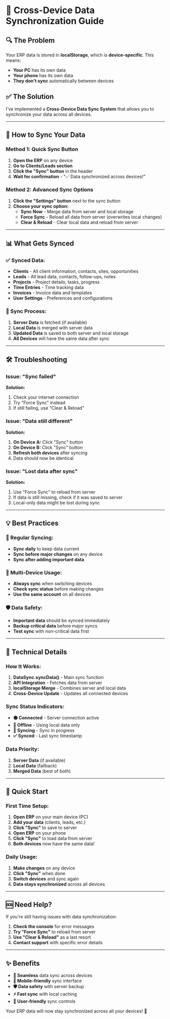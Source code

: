 # 📱 Cross-Device Data Synchronization Guide

## 🔍 The Problem

Your ERP data is stored in **localStorage**, which is **device-specific**. This means:
- **Your PC** has its own data
- **Your phone** has its own data  
- **They don't sync** automatically between devices

## ✅ The Solution

I've implemented a **Cross-Device Data Sync System** that allows you to synchronize your data across all devices.

---

## 🚀 How to Sync Your Data

### **Method 1: Quick Sync Button**
1. **Open the ERP** on any device
2. **Go to Clients/Leads section**
3. **Click the "Sync" button** in the header
4. **Wait for confirmation** - "✅ Data synchronized across devices!"

### **Method 2: Advanced Sync Options**
1. **Click the "Settings" button** next to the sync button
2. **Choose your sync option:**
   - **Sync Now** - Merge data from server and local storage
   - **Force Sync** - Reload all data from server (overwrites local changes)
   - **Clear & Reload** - Clear local data and reload from server

---

## 📊 What Gets Synced

### **✅ Synced Data:**
- **Clients** - All client information, contacts, sites, opportunities
- **Leads** - All lead data, contacts, follow-ups, notes
- **Projects** - Project details, tasks, progress
- **Time Entries** - Time tracking data
- **Invoices** - Invoice data and templates
- **User Settings** - Preferences and configurations

### **🔄 Sync Process:**
1. **Server Data** is fetched (if available)
2. **Local Data** is merged with server data
3. **Updated Data** is saved to both server and local storage
4. **All Devices** will have the same data after sync

---

## 🛠️ Troubleshooting

### **Issue: "Sync failed"**
**Solution:**
1. Check your internet connection
2. Try "Force Sync" instead
3. If still failing, use "Clear & Reload"

### **Issue: "Data still different"**
**Solution:**
1. **On Device A:** Click "Sync" button
2. **On Device B:** Click "Sync" button  
3. **Refresh both devices** after syncing
4. Data should now be identical

### **Issue: "Lost data after sync"**
**Solution:**
1. Use "Force Sync" to reload from server
2. If data is still missing, check if it was saved to server
3. Local-only data might be lost during sync

---

## 💡 Best Practices

### **🔄 Regular Syncing:**
- **Sync daily** to keep data current
- **Sync before major changes** on any device
- **Sync after adding important data**

### **📱 Multi-Device Usage:**
- **Always sync** when switching devices
- **Check sync status** before making changes
- **Use the same account** on all devices

### **🛡️ Data Safety:**
- **Important data** should be synced immediately
- **Backup critical data** before major syncs
- **Test sync** with non-critical data first

---

## 🔧 Technical Details

### **How It Works:**
1. **DataSync.syncData()** - Main sync function
2. **API Integration** - Fetches data from server
3. **localStorage Merge** - Combines server and local data
4. **Cross-Device Update** - Updates all connected devices

### **Sync Status Indicators:**
- **🟢 Connected** - Server connection active
- **🔴 Offline** - Using local data only
- **🔄 Syncing** - Sync in progress
- **✅ Synced** - Last sync timestamp

### **Data Priority:**
1. **Server Data** (if available)
2. **Local Data** (fallback)
3. **Merged Data** (best of both)

---

## 🎯 Quick Start

### **First Time Setup:**
1. **Open ERP** on your main device (PC)
2. **Add your data** (clients, leads, etc.)
3. **Click "Sync"** to save to server
4. **Open ERP** on your phone
5. **Click "Sync"** to load data from server
6. **Both devices** now have the same data!

### **Daily Usage:**
1. **Make changes** on any device
2. **Click "Sync"** when done
3. **Switch devices** and sync again
4. **Data stays synchronized** across all devices

---

## 🆘 Need Help?

If you're still having issues with data synchronization:

1. **Check the console** for error messages
2. **Try "Force Sync"** to reload from server
3. **Use "Clear & Reload"** as a last resort
4. **Contact support** with specific error details

---

## ✨ Benefits

- **🔄 Seamless** data sync across devices
- **📱 Mobile-friendly** sync interface
- **🛡️ Data safety** with server backup
- **⚡ Fast sync** with local caching
- **🎯 User-friendly** sync controls

Your ERP data will now stay synchronized across all your devices! 🎉
